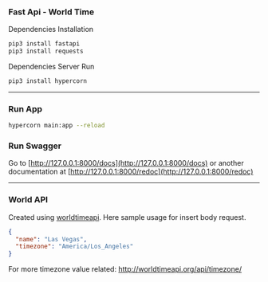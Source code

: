 ### Fast Api - World Time

Dependencies Installation
```bash
pip3 install fastapi
pip3 install requests
```
Dependencies Server Run
```bash
pip3 install hypercorn
```

------

### Run App
```bash
hypercorn main:app --reload
```
### Run Swagger

Go to [http://127.0.0.1:8000/docs](http://127.0.0.1:8000/docs) or another documentation at [http://127.0.0.1:8000/redoc](http://127.0.0.1:8000/redoc)

------

### World API
Created using [worldtimeapi](http://worldtimeapi.org). Here sample usage for insert body request.
```json
{
  "name": "Las Vegas",
  "timezone": "America/Los_Angeles"
}
```
For more timezone value related: http://worldtimeapi.org/api/timezone/
